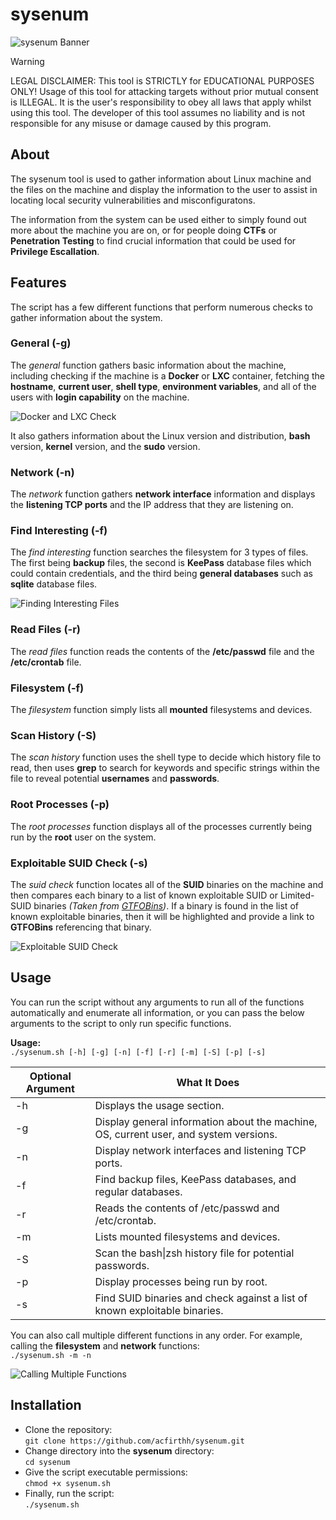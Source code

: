 # sysenum
![sysenum Banner](images/banner.png)

> [!WARNING]
> LEGAL DISCLAIMER:
> This tool is STRICTLY for EDUCATIONAL PURPOSES ONLY!
> Usage of this tool for attacking targets without prior mutual consent is ILLEGAL.
> It is the user's responsibility to obey all laws that apply whilst using this tool.
> The developer of this tool assumes no liability and is not responsible for any misuse
> or damage caused by this program.

## About
The sysenum tool is used to gather information about Linux machine and the files on the machine and display the information to the user to assist in locating local security vulnerabilities and misconfiguratons.

The information from the system can be used either to simply found out more about the machine you are on, or for people doing **CTFs** or **Penetration Testing** to find crucial information that could be used for **Privilege Escallation**.

## Features
The script has a few different functions that perform numerous checks to gather information about the system.

### General (-g)
The *general* function gathers basic information about the machine, including checking if the machine is a **Docker** or **LXC** container, fetching the **hostname**, **current user**, **shell type**, **environment variables**, and all of the users with **login capability** on the machine.

![Docker and LXC Check](images/docker_lxc_check.png)

It also gathers information about the Linux version and distribution, **bash** version, **kernel** version, and the **sudo** version.

### Network (-n)
The *network* function gathers **network interface** information and displays the **listening TCP ports** and the IP address that they are listening on.

### Find Interesting (-f)
The *find interesting* function searches the filesystem for 3 types of files. The first being **backup** files, the second is **KeePass** database files which could contain credentials, and the third being **general databases** such as **sqlite** database files.

![Finding Interesting Files](images/file_search.png)

### Read Files (-r)
The *read files* function reads the contents of the **/etc/passwd** file and the **/etc/crontab** file.

### Filesystem (-f)
The *filesystem* function simply lists all **mounted** filesystems and devices.

### Scan History (-S)
The *scan history* function uses the shell type to decide which history file to read, then uses **grep** to search for keywords and specific strings within the file to reveal potential **usernames** and **passwords**.

### Root Processes (-p)
The *root processes* function displays all of the processes currently being run by the **root** user on the system.

### Exploitable SUID Check (-s)
The *suid check* function locates all of the **SUID** binaries on the machine and then compares each binary to a list of known exploitable SUID or Limited-SUID binaries *(Taken from [GTFOBins](https://gtfobins.github.io/))*. If a binary is found in the list of known exploitable binaries, then it will be highlighted and provide a link to **GTFOBins** referencing that binary.

![Exploitable SUID Check](images/suid_check.png)

## Usage
You can run the script without any arguments to run all of the functions automatically and enumerate all information, or you can pass the below arguments to the script to only run specific functions.

**Usage:**\
`./sysenum.sh [-h] [-g] [-n] [-f] [-r] [-m] [-S] [-p] [-s]`

| Optional Argument | What It Does                                                                          |
| ----------------- | ------------------------------------------------------------------------------------- |
| \-h               | Displays the usage section.                                                           |
| \-g               | Display general information about the machine, OS, current user, and system versions. |
| \-n               | Display network interfaces and listening TCP ports.                                   |
| \-f               | Find backup files, KeePass databases, and regular databases.                          |
| \-r               | Reads the contents of /etc/passwd and /etc/crontab.                                   |
| \-m               | Lists mounted filesystems and devices.                                                |
| \-S               | Scan the bash\|zsh history file for potential passwords.                              |
| \-p               | Display processes being run by root.                                                  |
| \-s               | Find SUID binaries and check against a list of known exploitable binaries.            |

You can also call multiple different functions in any order. For example, calling the **filesystem** and **network** functions:\
`./sysenum.sh -m -n`

![Calling Multiple Functions](images/given_args.png)

## Installation
- Clone the repository:\
`git clone https://github.com/acfirthh/sysenum.git`
- Change directory into the **sysenum** directory:\
`cd sysenum`
- Give the script executable permissions:\
`chmod +x sysenum.sh`
- Finally, run the script:\
`./sysenum.sh`

